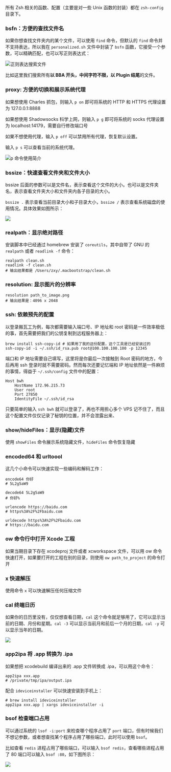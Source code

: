 所有 Zsh 相关的函数、配置（主要是对一些 Unix 函数的封装）都在 `zsh-config` 目录下。

### bsfn：方便的查找文件名

如果你想查找文件夹内的某个文件，可以使用 `find` 命令，但默认的 `find` 命令并不支持表达，所以我在 `personalized.sh` 文件中封装了 `bsfn` 函数，它接受一个参数，可以精确匹配，也可以写正则表达式：

![正则表达搜索文件](http://images.bestswifter.com/1491892266.png)

比如这里我们搜索所有**以 BBA 开头，中间字符不限，以 Plugin 结尾**的文件。

### proxy: 方便的切换和展示系统代理

如果想使用 Charles 抓包，则输入 `p on` 即可将系统的 HTTP 和  HTTPS 代理设置为 127.0.0.1:8888

如果想使用 Shadowsocks 科学上网，则输入 `p g` 即可将系统的 socks 代理设置为 localhost:14179，需要自行修改端口号

如果不想使用代理，输入 `p off` 可以禁用所有代理，恢复默认设置。

输入 `p s` 可以查看当前的系统代理。

![p 命令使用简介](https://o8ouygf5v.qnssl.com/1506333678.png)

### bssize：快速查看文件夹和文件大小

bssize 后面的参数可以是文件名，表示查看这个文件的大小。也可以是文件夹名，表示查看文件夹大小和文件夹内各子目录的大小。

`bssize .` 表示查看当前目录大小和子目录大小，`bssize /` 表示查看系统磁盘的使用情况。具体效果如图所示：

![](https://o8ouygf5v.qnssl.com/1506396195.png)

### realpath：显示绝对路径

安装脚本中已经通过 homebrew 安装了 `coreutils`，其中自带了 GNU 的 `realpath` 或者 `readlink -f` 命令：

```shell
realpath clean.sh
readlink -f clean.sh
# 输出结果都是 /Users/zxy/.macbootstrap/clean.sh
```

### resolution: 显示图片的分辨率

```shell
resolution path_to_image.png
# 输出结果是：4096 x 2048
```

### ssh: 依赖预先的配置

以登录搬瓦工为例，每次都需要输入端口号、IP 地址和 root 密码是一件效率极低的事，首先需要把我们的公钥复制到远程服务器上：

```shell
brew install ssh-copy-id # 如果用了我的这份配置，这个工具是已经安装过的
ssh-copy-id -i ~/.ssh/id_rsa.pub root@100.100.100.100 -p 12345
```

端口和 IP 地址需要自己填写，这里将是你最后一次接触到 Root 密码的地方，今后再用 ssh 登录时就不需要密码。然而每次还要记忆端和 IP 地址依然是一件麻烦的事情，得益于 `~/.ssh/config` 文件中的配置：

```
Host bwh
    HostName 172.96.215.73
    User root
    Port 27850
    IdentityFile ~/.ssh/id_rsa
```

只要简单的输入 `ssh bwh` 就可以登录了，再也不用担心多个 VPS 记不住了，而且这个配置文件仅仅记录了秘钥的位置，并不会泄露出来、

### show/hideFiles：显示(隐藏)文件

使用 `showFiles` 命令展示系统隐藏文件，`hideFiles` 命令恢复隐藏

### encoded64 和 urltoool

这几个小命令可以快速实现一些编码和解码工作：

```shell
encode64 你好
# 5L2g5aW9

decode64 5L2g5aW9
# 你好%

urlencode https://baidu.com
# https%3A%2F%2Fbaidu.com

urldecode https%3A%2F%2Fbaidu.com
# https://baidu.com
```

### ow 命令行中打开 Xcode 工程

如果当期目录下存在 xcodeproj 文件或者 xcworkspace 文件，可以用 ow 命令快速打开，如果要打开的工程在别的目录，则使用  `ow path_to_project` 的命令打开

### x 快速解压

使用命令 `x` 可以快速解压任何压缩文件

### cal 终端日历

如果你的日历里没有，仅仅想查看日期，`cal` 这个命令就足够用了，它可以显示当前的日期、月份和星期。`cal -3` 可以显示当前月和前后一个月的日期，`cal -y` 可以显示当年的日期。

![](http://images.bestswifter.com/WX20171117-210346@2x.png)

### app2ipa 将 .app 转换为 .ipa

如果想把 xcodebuild 编译出来的 .app 文件转换成 .ipa，可以用这个命令：

```shell
app2ipa xxx.app
# /private/tmp/ipa/output.ipa
```

配合 `ideviceinstaller` 可以快速安装到手机上：

```shell
# brew install ideviceinstaller
app2ipa xxx.app | xargs ideviceinstaller -i 
```

###  bsof 检查端口占用

可以通过系统的 `lsof -i:port` 来检查哪个程序占用了 `port` 端口，但有时候我们不想记参数，或者想查找某个程序占用了哪些端口，此时可以使用 `bsof`。

比如查看 `redis` 进程占用了哪些端口，可以输入 `bsof redis`，查看哪些进程占用了 80 端口可以输入 `bsof :80`，如下图所示：

![](http://images.bestswifter.com/WX20171201-210038.png)
